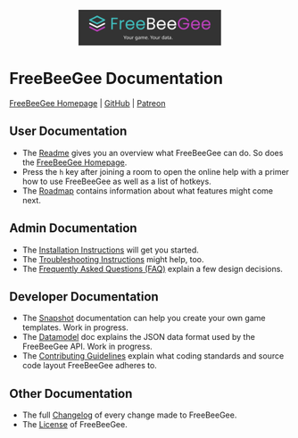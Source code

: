 <p align="center">
  <img width="256" src="FreeBeeGee-logo.svg">
</p>

# FreeBeeGee Documentation

[FreeBeeGee Homepage](https://freebeegee.org/) | [GitHub](https://github.com/ludus-leonis/FreeBeeGee) | [Patreon](https://www.patreon.com/LudusLeonis)

## User Documentation

* The [Readme](../README.md) gives you an overview what FreeBeeGee can do. So does the [FreeBeeGee Homepage](https://freebeegee.org/).
* Press the `h` key after joining a room to open the online help with a primer how to use FreeBeeGee as well as a list of hotkeys.
* The [Roadmap](roadmap.md) contains information about what features might come next.

## Admin Documentation

* The [Installation Instructions](INSTALL.md) will get you started.
* The [Troubleshooting Instructions](troubleshooting.md) might help, too.
* The [Frequently Asked Questions (FAQ)](FAQ.md) explain a few design decisions.

## Developer Documentation

* The [Snapshot](snapshots.md) documentation can help you create your own game templates. Work in progress.
* The [Datamodel](datamodel.md) doc explains the JSON data format used by the FreeBeeGee API. Work in progress.
* The [Contributing Guidelines](../CONTRIBUTING.md) explain what coding standards and source code layout FreeBeeGee adheres to.

## Other Documentation

* The full [Changelog](../CHANGELOG.md) of every change made to FreeBeeGee.
* The [License](../LICENSE.md) of FreeBeeGee.
